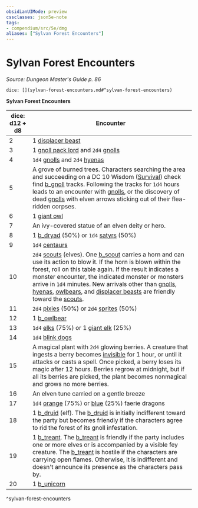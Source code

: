 ```yaml
---
obsidianUIMode: preview
cssclasses: json5e-note
tags:
- compendium/src/5e/dmg
aliases: ["Sylvan Forest Encounters"]
---
```

# Sylvan Forest Encounters
*Source: Dungeon Master's Guide p. 86* 

`dice: [](sylvan-forest-encounters.md#^sylvan-forest-encounters)`

**Sylvan Forest Encounters**

| dice: d12 + d8 | Encounter |
|----------------|-----------|
| 2 | 1 [displacer beast](b_displacer-beast.md) |
| 3 | 1 [gnoll pack lord](b_gnoll-pack-lord.md) and `2d4` [gnolls](b_gnoll.md) |
| 4 | `1d4` [gnolls](b_gnoll.md) and `2d4` [hyenas](b_hyena.md) |
| 5 | A grove of burned trees. Characters searching the area and succeeding on a DC 10 Wisdom ([Survival](_skills.md#Survival)) check find [b_gnoll](b_gnoll.md) tracks. Following the tracks for `1d4` hours leads to an encounter with [gnolls](b_gnoll.md), or the discovery of dead [gnolls](b_gnoll.md) with elven arrows sticking out of their flea-ridden corpses. |
| 6 | 1 [giant owl](b_giant-owl.md) |
| 7 | An ivy-covered statue of an elven deity or hero. |
| 8 | 1 [b_dryad](b_dryad.md) (50%) or `1d4` [satyrs](b_satyr.md) (50%) |
| 9 | `1d4` [centaurs](b_centaur.md) |
| 10 | `2d4` [scouts](b_scout.md) (elves). One [b_scout](b_scout.md) carries a horn and can use its action to blow it. If the horn is blown within the forest, roll on this table again. If the result indicates a monster encounter, the indicated monster or monsters arrive in `1d4` minutes. New arrivals other than [gnolls](b_gnoll.md), [hyenas](b_hyena.md), [owlbears](b_owlbear.md), and [displacer beasts](b_displacer-beast.md) are friendly toward the [scouts](b_scout.md). |
| 11 | `2d4` [pixies](b_pixie.md) (50%) or `2d4` [sprites](b_sprite.md) (50%) |
| 12 | 1 [b_owlbear](b_owlbear.md) |
| 13 | `1d4` [elks](b_elk.md) (75%) or 1 [giant elk](b_giant-elk.md) (25%) |
| 14 | `1d4` [blink dogs](b_blink-dog.md) |
| 15 | A magical plant with `2d4` glowing berries. A creature that ingests a berry becomes [invisible](_conditions.md#invisible) for 1 hour, or until it attacks or casts a spell. Once picked, a berry loses its magic after 12 hours. Berries regrow at midnight, but if all its berries are picked, the plant becomes nonmagical and grows no more berries. |
| 16 | An elven tune carried on a gentle breeze |
| 17 | `1d4` [orange](b_faerie-dragon-orange.md) (75%) or [blue](b_faerie-dragon-blue.md) (25%) faerie dragons |
| 18 | 1 [b_druid](b_druid.md) (elf). The [b_druid](b_druid.md) is initially indifferent toward the party but becomes friendly if the characters agree to rid the forest of its gnoll infestation. |
| 19 | 1 [b_treant](b_treant.md). The [b_treant](b_treant.md) is friendly if the party includes one or more elves or is accompanied by a visible fey creature. The [b_treant](b_treant.md) is hostile if the characters are carrying open flames. Otherwise, it is indifferent and doesn't announce its presence as the characters pass by. |
| 20 | 1 [b_unicorn](2.%20GM%20Tools/5eTools%20Compendium%20&%20Rules/z_compendium/bestiary/celestial/b_unicorn.md) |
^sylvan-forest-encounters
